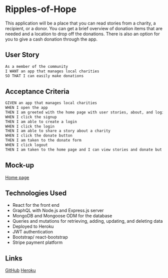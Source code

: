 # Ripples-of-Hope
This application will be a place that you can read stories from a charity, a recipient, or a donor. You can get a brief overview of donation items that are needed and a location to drop off the donations. There is also an option for you to give a cash donation through the app.

## User Story

```md
As a member of the community
I WANT an app that manages local charities 
SO THAT I can easily make donations
```

## Acceptance Criteria 

```md
GIVEN an app that manages local charities
WHEN I open the app
THEN I am greeted with the home page with user stories, about, and login/signup, and a donate button
WHEN I click the signup
THEN I am able to create a login 
WHEN I click the login
THEN I am able to share a story about a charity
WHEN I click the donate button
THEN I am taken to the donate form
WHEN I click logout
THEN I am taken to the home page and I can view stories and donate but I can not share a story
```

## Mock-up
[Home page]()

## Technologies Used
* React for the front end
* GraphQL with Node.js and Express.js server
* MongoDB and Mongoose ODM for the database
* Queries and mutations for retrieving, adding, updating, and deleting data
* Deployed to Heroku
* JWT authentication
* Bootstrap/ react-bootstrap
* Stripe payment platform

## Links
[GitHub](https://github.com/kristyvanatta/Ripples-of-Hope)
[Heroku](https://ripples-of-hope-2.herokuapp.com/)
